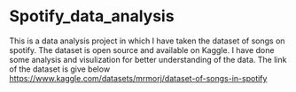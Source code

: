 # Spotify_data_analysis
This is a data analysis project in which I have taken the dataset of songs on spotify. The dataset is open source and available on Kaggle.
I have done some analysis and visulization for better understanding of the data.
The link of the dataset is give below
https://www.kaggle.com/datasets/mrmorj/dataset-of-songs-in-spotify
